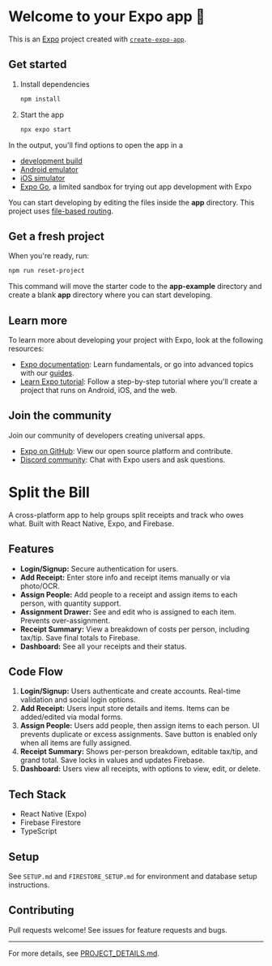 # Welcome to your Expo app 👋

This is an [Expo](https://expo.dev) project created with [`create-expo-app`](https://www.npmjs.com/package/create-expo-app).

## Get started

1. Install dependencies

   ```bash
   npm install
   ```

2. Start the app

   ```bash
   npx expo start
   ```

In the output, you'll find options to open the app in a

- [development build](https://docs.expo.dev/develop/development-builds/introduction/)
- [Android emulator](https://docs.expo.dev/workflow/android-studio-emulator/)
- [iOS simulator](https://docs.expo.dev/workflow/ios-simulator/)
- [Expo Go](https://expo.dev/go), a limited sandbox for trying out app development with Expo

You can start developing by editing the files inside the **app** directory. This project uses [file-based routing](https://docs.expo.dev/router/introduction).

## Get a fresh project

When you're ready, run:

```bash
npm run reset-project
```

This command will move the starter code to the **app-example** directory and create a blank **app** directory where you can start developing.

## Learn more

To learn more about developing your project with Expo, look at the following resources:

- [Expo documentation](https://docs.expo.dev/): Learn fundamentals, or go into advanced topics with our [guides](https://docs.expo.dev/guides).
- [Learn Expo tutorial](https://docs.expo.dev/tutorial/introduction/): Follow a step-by-step tutorial where you'll create a project that runs on Android, iOS, and the web.

## Join the community

Join our community of developers creating universal apps.

- [Expo on GitHub](https://github.com/expo/expo): View our open source platform and contribute.
- [Discord community](https://chat.expo.dev): Chat with Expo users and ask questions.

# Split the Bill

A cross-platform app to help groups split receipts and track who owes what. Built with React Native, Expo, and Firebase.

## Features

- **Login/Signup:** Secure authentication for users.
- **Add Receipt:** Enter store info and receipt items manually or via photo/OCR.
- **Assign People:** Add people to a receipt and assign items to each person, with quantity support.
- **Assignment Drawer:** See and edit who is assigned to each item. Prevents over-assignment.
- **Receipt Summary:** View a breakdown of costs per person, including tax/tip. Save final totals to Firebase.
- **Dashboard:** See all your receipts and their status.

## Code Flow

1. **Login/Signup:** Users authenticate and create accounts. Real-time validation and social login options.
2. **Add Receipt:** Users input store details and items. Items can be added/edited via modal forms.
3. **Assign People:** Users add people, then assign items to each person. UI prevents duplicate or excess assignments. Save button is enabled only when all items are fully assigned.
4. **Receipt Summary:** Shows per-person breakdown, editable tax/tip, and grand total. Save locks in values and updates Firebase.
5. **Dashboard:** Users view all receipts, with options to view, edit, or delete.

## Tech Stack

- React Native (Expo)
- Firebase Firestore
- TypeScript

## Setup

See `SETUP.md` and `FIRESTORE_SETUP.md` for environment and database setup instructions.

## Contributing

Pull requests welcome! See issues for feature requests and bugs.

---

For more details, see [PROJECT_DETAILS.md](PROJECT_DETAILS.md).
